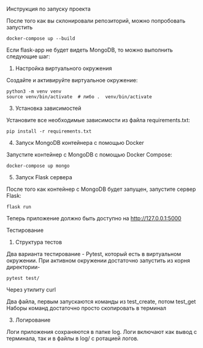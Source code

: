 Инструкция по запуску проекта

После того как вы склонировали репозиторий, можно попробовать запустить 
    
    docker-compose up --build

Если flask-app не будет видеть MongoDB, то можно выполнить следующие шаг:

1. Настройка виртуального окружения

Создайте и активируйте виртуальное окружение:

    python3 -m venv venv
    source venv/bin/activate  # либо .  venv/bin/activate

3. Установка зависимостей

Установите все необходимые зависимости из файла requirements.txt:

    pip install -r requirements.txt

4. Запуск MongoDB контейнера с помощью Docker

Запустите контейнер с MongoDB с помощью Docker Compose:

    docker-compose up mongo

5. Запуск Flask сервера

После того как контейнер с MongoDB будет запущен, запустите сервер Flask:

    flask run

Теперь приложение должно быть доступно на http://127.0.0.1:5000

Тестирование

1. Структура тестов

Два варианта тестирование -
 Pytest, который есть в виртуальном окружении. При активном окружении достаточно запустить из корня директории- 
   
    pytest test/

 Через утилиту curl

 Два файла, первым запускаются команды из test_create, потом test_get 
 Наборы команд достаточно просто скопировать в терминал

3. Логирование

Логи приложения сохраняются в папке log. Логи включают как вывод с терминала, так и в файлы в log/ с ротацией логов.
